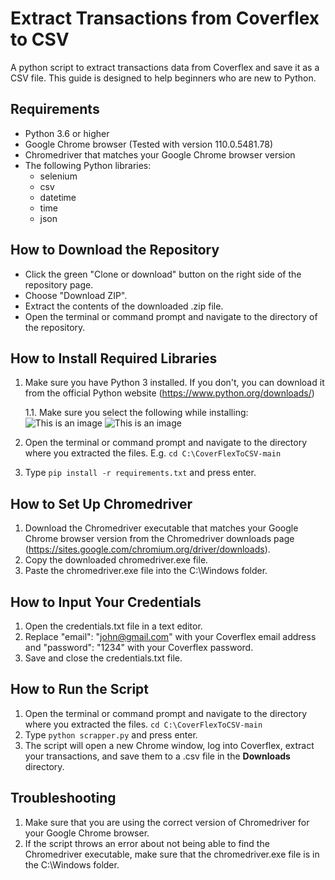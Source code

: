 # Extract Transactions from Coverflex to CSV
A python script to extract transactions data from Coverflex and save it as a CSV file. This guide is designed to help beginners who are new to Python.

## Requirements
- Python 3.6 or higher
- Google Chrome browser (Tested with version 110.0.5481.78)
- Chromedriver that matches your Google Chrome browser version
- The following Python libraries:
  - selenium
  - csv
  - datetime
  - time
  - json

## How to Download the Repository
- Click the green "Clone or download" button on the right side of the repository page.
- Choose "Download ZIP".
- Extract the contents of the downloaded .zip file.
- Open the terminal or command prompt and navigate to the directory of the repository.

## How to Install Required Libraries
1. Make sure you have Python 3 installed. If you don't, you can download it from the official Python website (https://www.python.org/downloads/)
    
    1.1. Make sure you select the following while installing:
        ![This is an image](https://cdn.mos.cms.futurecdn.net/vDhoqs4LXbBTF8cEpBTnZU-1200-80.png)
        ![This is an image](https://cdn.mos.cms.futurecdn.net/AksLEj9diLtoAwY4qJfH7V-1200-80.png)
        
2. Open the terminal or command prompt and navigate to the directory where you extracted the files. E.g. `cd C:\CoverFlexToCSV-main`
3. Type `pip install -r requirements.txt` and press enter.

## How to Set Up Chromedriver
1. Download the Chromedriver executable that matches your Google Chrome browser version from the Chromedriver downloads page (https://sites.google.com/chromium.org/driver/downloads).
2. Copy the downloaded chromedriver.exe file.
3. Paste the chromedriver.exe file into the C:\Windows folder.

## How to Input Your Credentials
1. Open the credentials.txt file in a text editor.
2. Replace "email": "john@gmail.com" with your Coverflex email address and "password": "1234" with your Coverflex password.
3. Save and close the credentials.txt file.

## How to Run the Script
1. Open the terminal or command prompt and navigate to the directory where you extracted the files. `cd C:\CoverFlexToCSV-main`
2. Type `python scrapper.py` and press enter.
3. The script will open a new Chrome window, log into Coverflex, extract your transactions, and save them to a .csv file in the **Downloads** directory.

## Troubleshooting
1. Make sure that you are using the correct version of Chromedriver for your Google Chrome browser.
2. If the script throws an error about not being able to find the Chromedriver executable, make sure that the chromedriver.exe file is in the C:\Windows folder.

